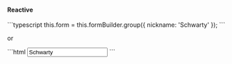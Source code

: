 <h4 class="miami reactive">Reactive</h4>
```typescript
this.form = this.formBuilder.group({
  nickname: 'Schwarty'
});
```
<p>or</p>
```html
<input type="text"
  formControlName="nickname"
  value="Schwarty">
```